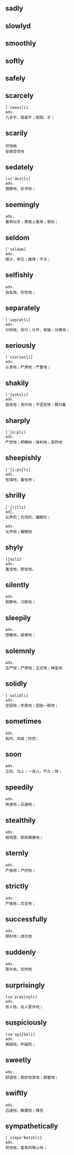 ## sadly

## slowlyd

## smoothly

## softly

## safely

## scarcely
```
[ˈskeəsli]
adv.
几乎不，简直不；刚刚，才；
```

## scarily
```
可怕地
容易受惊地
```

## sedately
```
[sɪ'deɪtlɪ]
adv.
镇静地，安详地；
```

## seemingly
```
adv.
看来似乎；表面上看来；貌似；
```

## seldom
```
[ˈseldəm]
adv.
很少，罕见；难得；不大；
```

## selfishly
```
adv.
自私地，任性地；
```

## separately
```
[ˈseprətli]
adv.
分别地，另行；分开，单独；分离地；
```

## seriously
```
[ˈsɪəriəsli]
adv.
认真地；严肃地；严重地；
```
## shakily
```
['ʃeɪkɪlɪ]
adv.
摇晃地；发抖地；不坚定地；颤抖着
```

## sharply
```
[ˈʃɑ:pli]
adv.
严厉地；明确地；锋利地；突然地
```

## sheepishly
```
['ʃi:pɪʃlɪ]
adv.
怯懦地，羞怯地；
```

## shrilly
```
['ʃrɪllɪ]
adj.
尖声的；光亮的，耀眼的；

adv.
尖声地；耀眼地
```

## shyly
```
[ʃaɪlɪ]
adv.
羞怯地，胆怯地，
```

## silently
```
adv.
寂静地，沉默地；
```

## sleepily
```
adv.
想睡地，疲倦地；
```
## solemnly
```
adv.
庄严地；严肃地；正式地；神圣地
```

## solidly
```
[ˈsɒlɪdli]
adv.
坚固地；牢靠地；团结一致地；
```

## sometimes
```
adv.
有时，间或；时而；
```

## soon
```
adv.
立刻，马上；一会儿，不久；快；
```

## speedily
```
adv.
快速地；迅速地；
```

## stealthily
```
adv.
暗地里，偷偷摸摸地；
```

## sternly
```
adv.
严格地；严厉地；
```

## strictly
```
adv.
严格地；完全地；
```

## successfully
```
adv.
顺利地；成功地
```

## suddenly
```
adv.
意外地，忽然地
```

## surprisingly
```
[sə'praɪzɪŋlɪ]
adv.
惊人地，出人意外地；
```

## suspiciously
```
[səˈspɪʃəsli]
adv.
猜疑地，怀疑的；
```

## sweetly
```
adv.
舒适地；美妙悦耳地；甜蜜地；
```

## swiftly
```
adv.
迅速地，敏捷地；倏忽
```

## sympathetically
```
[ˌsɪmpə'θetɪklɪ]
adv.
悲怜地，富有同情心地；
```